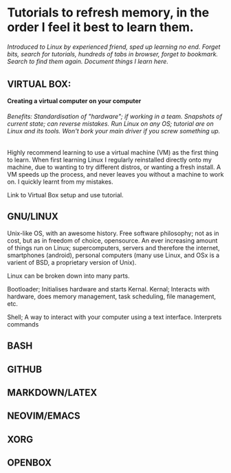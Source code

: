 
Tutorials to refresh memory, in the order I feel it best to learn them.
=======================================================================
###### Introduced to Linux by experienced friend, sped up learning no end. Forget bits, search for tutorials, hundreds of tabs in browser, forget to bookmark. Search to find them again. Document things I learn here.

VIRTUAL BOX:
----------------------------------------------------------------------
**Creating a virtual computer on your computer**
###### Benefits: Standardisation of "hardware"; if working in a team. Snapshots of current state; can reverse mistakes. Run Linux on any OS; tutorial are on Linux and its tools. Won't bork your main driver if you screw something up.

Highly recommend learning to use a virtual machine (VM) as the first thing to learn. When first learning Linux I regularly reinstalled directly onto my machine, due to wanting to try different distros, or wanting a fresh install. A VM speeds up the process, and never leaves you without a machine to work on. I quickly learnt from my mistakes.

Link to Virtual Box setup and use tutorial.

## GNU/LINUX

Unix-like OS, with an awesome history. Free software philosophy; not as in cost, but as in freedom of choice, opensource. An ever increasing amount of things run on Linux; supercomputers, servers and therefore the internet, smartphones (android), personal computers (many use Linux, and OSx is a varient of BSD, a proprietary version of Unix).

Linux can be broken down into many parts.

Bootloader; Initialises hardware and starts Kernal.
Kernal; Interacts with hardware, does memory management, task scheduling, file management, etc.

Shell; A way to interact with your computer using a text interface. Interprets commands



## BASH


## GITHUB


## MARKDOWN/LATEX


## NEOVIM/EMACS


## XORG


## OPENBOX







